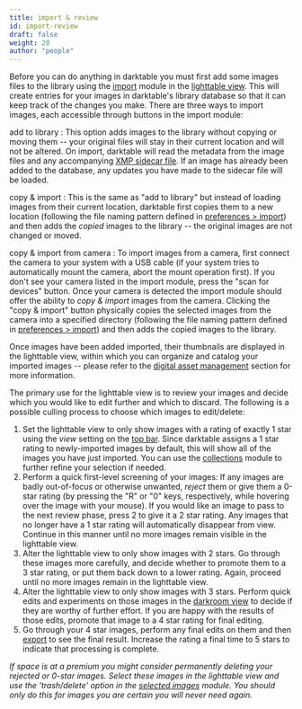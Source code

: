 ```yaml
---
title: import & review
id: import-review
draft: false
weight: 20
author: "people"
---
```


Before you can do anything in darktable you must first add some images files to the library using the [import](../../module-reference/utility-modules/lighttable/import.md) module in the [lighttable view](LINK). This will create entries for your images in darktable's library database so that it can keep track of the changes you make. There are three ways to import images, each accessible through buttons in the import module:

add to library
: This option adds images to the library without copying or moving them -- your original files will stay in their current location and will not be altered. On import, darktable will read the metadata from the image files and any accompanying [XMP sidecar file](../../overview/sidecar-files/_index.md). If an image has already been added to the database, any updates you have made to the sidecar file will be loaded.

copy & import
: This is the same as "add to library" but instead of loading images from their current location, darktable first copies them to a new location (following the file naming pattern defined in [preferences > import](../../preferences-settings/import.md)) and then adds the _copied_ images to the library -- the original images are not changed or moved.

copy & import from camera
: To import images from a camera, first connect the camera to your system with a USB cable (if your system tries to automatically mount the camera, abort the mount operation first). If you don't see your camera listed in the import module, press the "scan for devices" button. Once your camera is detected the import module should offer the ability to _copy & import_ images from the camera. Clicking the "copy & import" button physically copies the selected images from the camera into a specified directory (following the file naming pattern defined in [preferences > import](../../preferences-settings/import.md)) and then adds the copied images to the library.

Once images have been added imported, their thumbnails are displayed in the lighttable view, within which you can organize and catalog your imported images -- please refer to the [digital asset management](../../lighttable/digital-asset-management/_index.md) section for more information.

The primary use for the lighttable view is to review your images and decide which you would like to edit further and which to discard. The following is a possible culling process to choose which images to edit/delete:
1. Set the lighttable view to only show images with a rating of exactly 1 star using the _view_ setting on the [top bar](LINK). Since darktable assigns a 1 star rating to newly-imported images by default, this will show all of the images you have just imported. You can use the [collections](LINK) module to further refine your selection if needed.
2. Perform a quick first-level screening of your images: If any images are badly out-of-focus or otherwise unwanted, _reject_ them or give them a 0-star rating (by pressing the "R" or "0" keys, respectively, while hovering over the image with your mouse). If you would like an image to pass to the next review phase, press 2 to give it a 2 star rating. Any images that no longer have a 1 star rating will automatically disappear from view. Continue in this manner until no more images remain visible in the lighttable view.
3. Alter the lighttable view to only show images with 2 stars. Go through these images more carefully, and decide whether to promote them to a 3 star rating, or put them back down to a lower rating. Again, proceed until no more images remain in the lighttable view.
4. Alter the lighttable view to only show images with 3 stars. Perform quick edits and experiments on those images in the [darkroom view](LINK) to decide if they are worthy of further effort. If you are happy with the results of those edits, promote that image to a 4 star rating for final editing.
5. Go through your 4 star images, perform any final edits on them and then [export](LINK) to see the final result. Increase the rating a final time to 5 stars to indicate that processing is complete.

_If space is at a premium you might consider permanently deleting your rejected or 0-star images. Select these images in the lighttable view and use the 'trash/delete' option in the [selected images](../../module-reference/utility-modules/lighttable/selected-image.md) module. You should only do this for images you are certain you will never need again._
